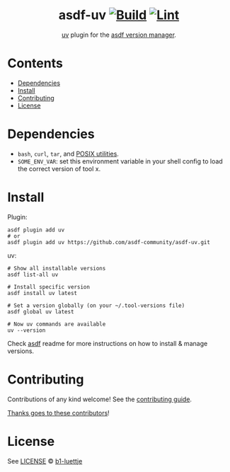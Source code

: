 <div align="center">

# asdf-uv [![Build](https://github.com/asdf-community/asdf-uv/actions/workflows/build.yml/badge.svg)](https://github.com/asdf-community/asdf-uv/actions/workflows/build.yml) [![Lint](https://github.com/asdf-community/asdf-uv/actions/workflows/lint.yml/badge.svg)](https://github.com/asdf-community/asdf-uv/actions/workflows/lint.yml)

[uv](https://github.com/astral-sh/uv) plugin for the [asdf version manager](https://asdf-vm.com).

</div>

# Contents

- [Dependencies](#dependencies)
- [Install](#install)
- [Contributing](#contributing)
- [License](#license)

# Dependencies

- `bash`, `curl`, `tar`, and [POSIX utilities](https://pubs.opengroup.org/onlinepubs/9699919799/idx/utilities.html).
- `SOME_ENV_VAR`: set this environment variable in your shell config to load the correct version of tool x.

# Install

Plugin:

```shell
asdf plugin add uv
# or
asdf plugin add uv https://github.com/asdf-community/asdf-uv.git
```

uv:

```shell
# Show all installable versions
asdf list-all uv

# Install specific version
asdf install uv latest

# Set a version globally (on your ~/.tool-versions file)
asdf global uv latest

# Now uv commands are available
uv --version
```

Check [asdf](https://github.com/asdf-vm/asdf) readme for more instructions on how to
install & manage versions.

# Contributing

Contributions of any kind welcome! See the [contributing guide](contributing.md).

[Thanks goes to these contributors](https://github.com/asdf-community/asdf-uv/graphs/contributors)!

# License

See [LICENSE](LICENSE) © [b1-luettje](https://github.com/b1-luettje/)
